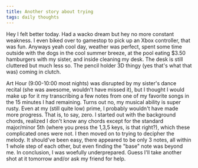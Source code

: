 ```yaml
---
title: Another story about trying
tags: daily thoughts
---
```


Hey I felt better today. Had a wacko dream but hey no more constant weakness. I even biked over to gamestop to pick up an Xbox controller, that was fun. Anyways yeah cool day, weather was perfect, spent some time outside with the dogs in the cool summer breeze, at the pool eating $3.50 hamburgers with my sister, and inside cleaning my desk. The desk is still cluttered but much less so. The pencil holder 3D thingy (yes that's what that was) coming in clutch.

Art Hour (9:00-10:00 most nights) was disrupted by my sister's dance recital (she was awesome, wouldn't have missed it), but I thought I would make up for it my transcribing a few notes from one of my favorite songs in the 15 minutes I had remaining. Turns out no, my musical ability is super rusty. Even at my (still quite low) prime, I probably wouldn't have made more progress. That is, to say, zero. I started out with the background chords, realized I don't know any chords except for the standard major/minor 5th (where you press the 1,3,5 keys, is that right?), which these complicated ones were not. I then moved on to trying to decipher the melody. It should've been easy, there appeared to be only 3 notes, all within 1 whole step of each other, but even finding the "base" note was beyond me. In conclusion, I was woefully underprepared. Guess I'll take another shot at it tomorrow and/or ask my friend for help.
